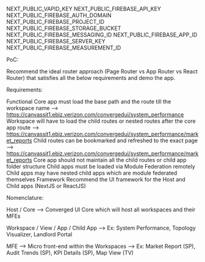 NEXT_PUBLIC_VAPID_KEY 
NEXT_PUBLIC_FIREBASE_API_KEY
NEXT_PUBLIC_FIREBASE_AUTH_DOMAIN 
NEXT_PUBLIC_FIREBASE_PROJECT_ID 
NEXT_PUBLIC_FIREBASE_STORAGE_BUCKET 
NEXT_PUBLIC_FIREBASE_MESSAGING_ID 
NEXT_PUBLIC_FIREBASE_APP_ID 
NEXT_PUBLIC_FIREBASE_SERVER_KEY
NEXT_PUBLIC_FIREBASE_MEASUREMENT_ID


PoC: 

Recommend the ideal router approach (Page Router vs App Router vs React Router) that satisfies all the below requirements and demo the app.



Requirements: 

Functional
Core app must load the base path and the route till the workspace name —> https://canvassit1.ebiz.verizon.com/convergedui/system_performance
Workspace will have to load the child routes or nested routes after the core app route —> https://canvassit1.ebiz.verizon.com/convergedui/system_performance/market_reports
Child routes can be bookmarked and refreshed to the exact page —> https://canvassit1.ebiz.verizon.com/convergedui/system_performance/market_reports
Core app should not maintain all the child routes or child app folder structure
Child apps must be loaded via Module Federation remotely
Child apps may have nested child apps which are module federated themselves
Framework 
Recommend the UI framework for the Host and Child apps (NextJS or ReactJS)


Nomenclature:

Host / Core --> Converged UI Core which will host all workspaces and their MFEs

Workspace / View / App / Child App --> Ex: System Performance, Topology Visualizer, Landlord Portal

MFE --> Micro front-end within the Workspaces --> Ex: Market Report (SP), Audit Trends (SP), KPI Details (SP), Map View (TV)

